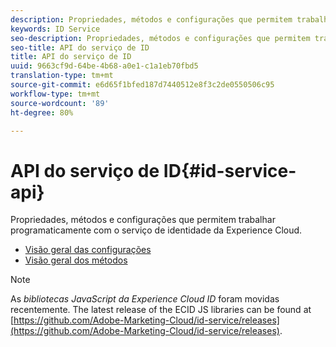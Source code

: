 ```yaml
---
description: Propriedades, métodos e configurações que permitem trabalhar programaticamente com o serviço de identidade da Experience Cloud.
keywords: ID Service
seo-description: Propriedades, métodos e configurações que permitem trabalhar programaticamente com o serviço de identidade da Experience Cloud.
seo-title: API do serviço de ID
title: API do serviço de ID
uuid: 9663cf9d-64be-4b68-a0e1-c1a1eb70fbd5
translation-type: tm+mt
source-git-commit: e6d65f1bfed187d7440512e8f3c2de0550506c95
workflow-type: tm+mt
source-wordcount: '89'
ht-degree: 80%

---
```



# API do serviço de ID{#id-service-api}

Propriedades, métodos e configurações que permitem trabalhar programaticamente com o serviço de identidade da Experience Cloud.

* [Visão geral das configurações](function-vars/function-vars.md)
* [Visão geral dos métodos](get-set/get-set.md)

>[!NOTE]
>
>As *bibliotecas JavaScript da Experience Cloud ID* foram movidas recentemente. The latest release of the ECID JS libraries can be found at [https://github.com/Adobe-Marketing-Cloud/id-service/releases](https://github.com/Adobe-Marketing-Cloud/id-service/releases).

